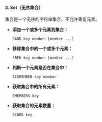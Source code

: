 
#### 3. Set（无序集合）
集合是一个无序的字符串集合，不允许重复元素。

- **添加一个或多个元素到集合：**
  ```shell
  SADD key member [member ...]
  ```
- **移除集合中的一个或多个元素：**
  ```shell
  SREM key member [member ...]
  ```
- **判断一个元素是否在集合中：**
  ```shell
  SISMEMBER key member
  ```
- **获取集合中的所有元素：**
  ```shell
  SMEMBERS key
  ```
- **获取集合的元素数量：**
  ```shell
  SCARD key
  ```
